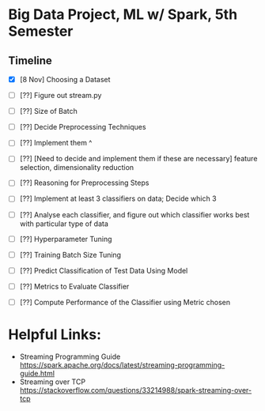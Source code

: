 # Big Data Project, ML w/ Spark, 5th Semester

## Timeline
- [x] [8 Nov] Choosing a Dataset
- [ ] [??] Figure out stream.py
- [ ] [??] Size of Batch
- [ ] [??] Decide Preprocessing Techniques
- [ ] [??] Implement them ^
- [ ] [??] [Need to decide and implement them if these are necessary] feature selection, dimensionality reduction
- [ ] [??] Reasoning for Preprocessing Steps
- [ ] [??] Implement at least 3 classifiers on data; Decide which 3
- [ ] [??] Analyse each classifier, and figure out which classifier works best with particular type of data
- [ ] [??] Hyperparameter Tuning
- [ ] [??] Training Batch Size Tuning
- [ ] [??] Predict Classification of Test Data Using Model
- [ ] [??] Metrics to Evaluate Classifier
- [ ] [??] Compute Performance of the Classifier using Metric chosen




# Helpful Links:
- Streaming Programming Guide https://spark.apache.org/docs/latest/streaming-programming-guide.html
- Streaming over TCP https://stackoverflow.com/questions/33214988/spark-streaming-over-tcp
